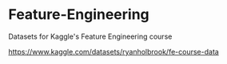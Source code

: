 # Feature-Engineering
Datasets for Kaggle's Feature Engineering course

https://www.kaggle.com/datasets/ryanholbrook/fe-course-data

